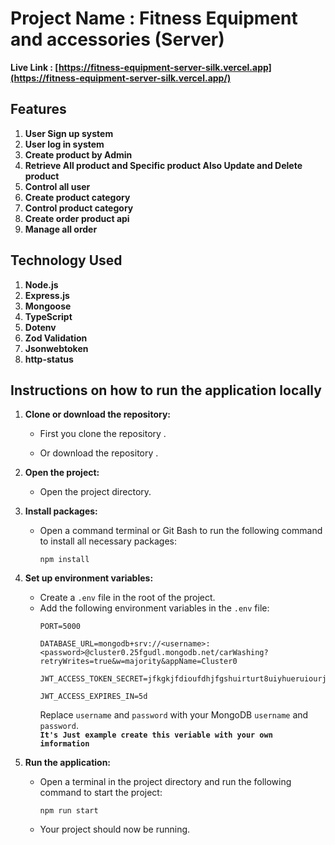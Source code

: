 # Project Name : Fitness Equipment and accessories (Server)

**Live Link : [https://fitness-equipment-server-silk.vercel.app](https://fitness-equipment-server-silk.vercel.app/)** 

## Features

1. **User Sign up system**
2. **User log in system**
3. **Create product by Admin**
4. **Retrieve All product and Specific product Also Update and Delete product**
5. **Control all user**
6. **Create product category**
7. **Control product category**
8. **Create order product api**
9.  **Manage all order**


## Technology Used

1. **Node.js**
2. **Express.js**
3. **Mongoose**
4. **TypeScript**
5. **Dotenv**
6. **Zod Validation**
7. **Jsonwebtoken**
8. **http-status**




## Instructions on how to run the application locally

1. **Clone or download the repository:**
   - First you clone the repository .
    
   - Or download the repository .

2. **Open the project:**
   - Open the project directory.

3. **Install packages:**
   - Open a command terminal or Git Bash to run the following command to install all necessary packages:
     ```
     npm install
     ```

4. **Set up environment variables:**
   - Create a `.env` file in the root of the project.
   - Add the following environment variables in the `.env` file:
     ```
     PORT=5000

     DATABASE_URL=mongodb+srv://<username>:<password>@cluster0.25fgudl.mongodb.net/carWashing?retryWrites=true&w=majority&appName=Cluster0

     JWT_ACCESS_TOKEN_SECRET=jfkgkjfdioufdhjfgshuirturt8uiyhueruiourjeioteroehjkfgjkfghkjjk
     
     JWT_ACCESS_EXPIRES_IN=5d
     
     ```
     Replace `username` and `password` with your MongoDB `username` and `password`. <br>
    **`It's Just example create this veriable with your own imformation`**
5. **Run the application:**
   - Open a terminal in the project directory and run the following command to start the project:
     ```
     npm run start
     ```
   - Your project should now be running.
